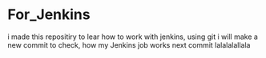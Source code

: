 # For_Jenkins
i made this repositiry to lear how to work with jenkins, using git
i will make a new commit to check, how my Jenkins job works
next commit
lalalalallala
